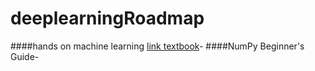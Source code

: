 # deeplearningRoadmap
####hands on machine learning [link textbook](https://github.com/ageron/handson-ml3)-
####NumPy Beginner's Guide-

